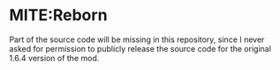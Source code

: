 # MITE:Reborn
 Part of the source code will be missing in this repository, since I never asked for permission to publicly release the source code for the original 1.6.4 version of the mod.
